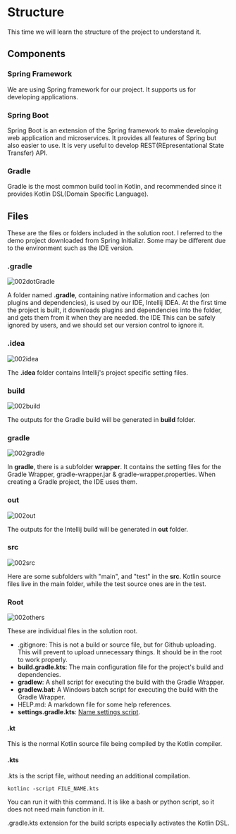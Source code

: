 # Structure
This time we will learn the structure of the project to understand it.
## Components
### Spring Framework
We are using Spring framework for our project. It supports us for developing applications.
### Spring Boot
Spring Boot is an extension of the Spring framework to make developing web application and microservices. It provides all features of Spring but also easier to use. It is very useful to develop REST(REpresentational State Transfer) API.
### Gradle
Gradle is the most common build tool in Kotlin, and recommended since it provides Kotlin DSL(Domain Specific Language).

## Files
These are the files or folders included in the solution root. I referred to the demo project downloaded from Spring Initializr. Some may be different due to the environment such as the IDE version.
### .gradle
![002dotGradle](https://user-images.githubusercontent.com/48712088/154800008-2526f362-1c63-4cc5-8742-9e7b20fd5455.png)

A folder named **.gradle**, containing native information and caches (on plugins and dependencies), is used by our IDE, Intellij IDEA. At the first time the project is built, it downloads plugins and dependencies into the folder, and gets them from it when they are needed. the IDE This can be safely ignored by users, and we should set our version control to ignore it.
### .idea
![002idea](https://user-images.githubusercontent.com/48712088/154806596-e9e1c239-670e-46b3-be37-c1766f528ee1.png)

The **.idea** folder contains Intellij's project specific setting files.
### build
![002build](https://user-images.githubusercontent.com/48712088/154809898-88c2f798-95a6-4cce-af62-3edeea4455d5.png)

The outputs for the Gradle build will be generated in **build** folder.

### gradle
![002gradle](https://user-images.githubusercontent.com/48712088/154809900-fc307e70-5c60-4222-b52b-ce2969bf57da.png)

In **gradle**, there is a subfolder **wrapper**. It contains the setting files for the Gradle Wrapper, gradle-wrapper.jar & gradle-wrapper.properties. When creating a Gradle project, the IDE uses them.

### out
![002out](https://user-images.githubusercontent.com/48712088/154807341-8510e2f3-eb34-4249-ae2e-74fd43d4aef7.png)

The outputs for the Intellij build will be generated in **out** folder.

### src
![002src](https://user-images.githubusercontent.com/48712088/154807348-9265053e-1895-47a0-b159-c50a026f8d3d.png)

Here are some subfolders with "main", and "test" in the **src**. Kotlin source files live in the main folder, while the test source ones are in the test.

### Root
![002others](https://user-images.githubusercontent.com/48712088/154811118-2e6fde92-3bca-4a81-97c5-616e909c4778.png)

These are individual files in the solution root.

* .gitignore: This is not a build or source file, but for Github uploading. This will prevent to upload unnecessary things. It should be in the root to work properly.
* **build.gradle.kts**: The main configuration file for the project's build and dependencies.
* **gradlew**: A shell script for executing the build with the Gradle Wrapper.
* **gradlew.bat**: A Windows batch script for executing the build with the Gradle Wrapper.
* HELP.md: A markdown file for some help references.
* **settings.gradle.kts**: [Name settings script](https://docs.gradle.org/current/userguide/kotlin_dsl.html).

#### .kt
This is the normal Kotlin source file being compiled by the Kotlin compiler.
#### .kts
.kts is the script file, without needing an additional compilation.

    kotlinc -script FILE_NAME.kts
    
You can run it with this command. It is like a bash or python script, so it does not need main function in it.

.gradle.kts extension for the build scripts especially activates the Kotlin DSL.
